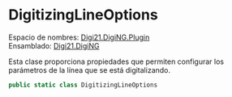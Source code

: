 # DigitizingLineOptions

Espacio de nombres: [Digi21.DigiNG.Plugin](../../)  
Ensamblado: [Digi21.DigiNG](../../../digi21.diging/)

Esta clase proporciona propiedades que permiten configurar los parámetros de la línea que se está digitalizando.

```csharp
public static class DigitizingLineOptions
```



